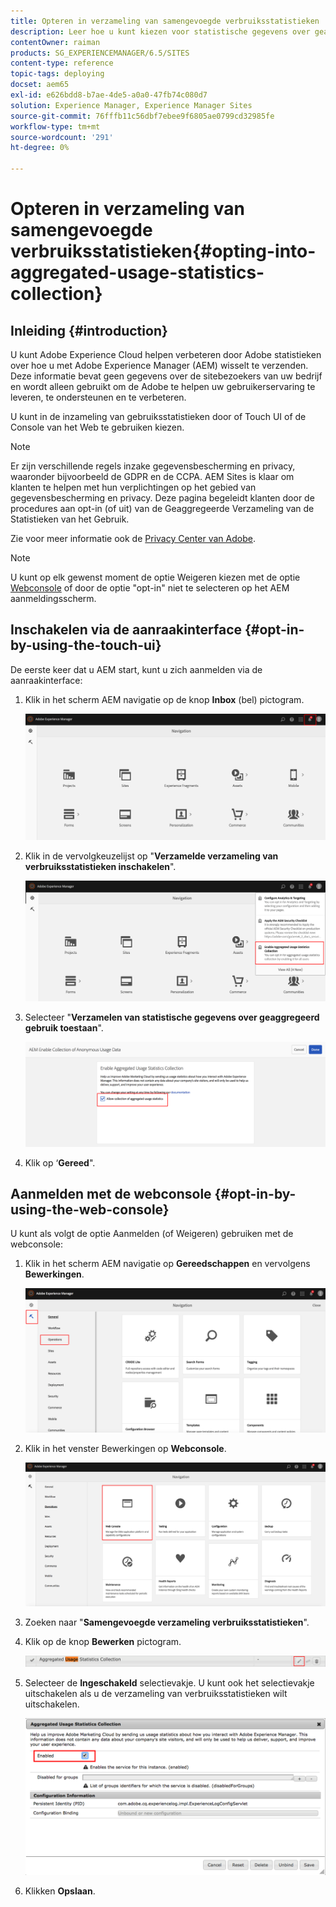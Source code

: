 ```yaml
---
title: Opteren in verzameling van samengevoegde verbruiksstatistieken
description: Leer hoe u kunt kiezen voor statistische gegevens over geaggregeerd gebruik.
contentOwner: raiman
products: SG_EXPERIENCEMANAGER/6.5/SITES
content-type: reference
topic-tags: deploying
docset: aem65
exl-id: e626bdd8-b7ae-4de5-a0a0-47fb74c080d7
solution: Experience Manager, Experience Manager Sites
source-git-commit: 76fffb11c56dbf7ebee9f6805ae0799cd32985fe
workflow-type: tm+mt
source-wordcount: '291'
ht-degree: 0%

---
```


# Opteren in verzameling van samengevoegde verbruiksstatistieken{#opting-into-aggregated-usage-statistics-collection}

## Inleiding {#introduction}

U kunt Adobe Experience Cloud helpen verbeteren door Adobe statistieken over hoe u met Adobe Experience Manager (AEM) wisselt te verzenden. Deze informatie bevat geen gegevens over de sitebezoekers van uw bedrijf en wordt alleen gebruikt om de Adobe te helpen uw gebruikerservaring te leveren, te ondersteunen en te verbeteren.

U kunt in de inzameling van gebruiksstatistieken door of Touch UI of de Console van het Web te gebruiken kiezen.

>[!NOTE]
>
>Er zijn verschillende regels inzake gegevensbescherming en privacy, waaronder bijvoorbeeld de GDPR en de CCPA. AEM Sites is klaar om klanten te helpen met hun verplichtingen op het gebied van gegevensbescherming en privacy. Deze pagina begeleidt klanten door de procedures aan opt-in (of uit) van de Geaggregeerde Verzameling van de Statistieken van het Gebruik.
>
>Zie voor meer informatie ook de [Privacy Center van Adobe](https://www.adobe.com/privacy.html).

>[!NOTE]
>
>U kunt op elk gewenst moment de optie Weigeren kiezen met de optie [Webconsole](/help/sites-deploying/opt-in-aggregated-usage-statistics.md#opt-in-by-using-the-web-console) of door de optie &quot;opt-in&quot; niet te selecteren op het AEM aanmeldingsscherm.

## Inschakelen via de aanraakinterface {#opt-in-by-using-the-touch-ui}

De eerste keer dat u AEM start, kunt u zich aanmelden via de aanraakinterface:

1. Klik in het scherm AEM navigatie op de knop **Inbox** (bel) pictogram.

   ![usage_statisticsnavigationscreen](assets/usage_statisticsnavigationscreen.png)

1. Klik in de vervolgkeuzelijst op &quot;**Verzamelde verzameling van verbruiksstatistieken inschakelen**&quot;.

   ![usage_statisticsnavigationscreen2](assets/usage_statisticsnavigationscreen2.png)

1. Selecteer &quot;**Verzamelen van statistische gegevens over geaggregeerd gebruik toestaan**&quot;.

   ![usage_statistical sopt-inscreen](assets/usage_statisticsopt-inscreen.png)

1. Klik op ‘**Gereed**&quot;.

## Aanmelden met de webconsole {#opt-in-by-using-the-web-console}

U kunt als volgt de optie Aanmelden (of Weigeren) gebruiken met de webconsole:

1. Klik in het scherm AEM navigatie op **Gereedschappen** en vervolgens **Bewerkingen**.

   ![usage_statistical sopsdashboard](assets/usage_statisticsopsdashboard.png)

1. Klik in het venster Bewerkingen op **Webconsole**.

   ![usage_statisticsWebconsole](assets/usage_statisticswebconsole.png)

1. Zoeken naar &quot;**Samengevoegde verzameling verbruiksstatistieken**&quot;.
1. Klik op de knop **Bewerken** pictogram.

   ![usage_statisticalScrollEdit](assets/usage_statisticscollectionedit.png)

1. Selecteer de **Ingeschakeld** selectievakje. U kunt ook het selectievakje uitschakelen als u de verzameling van verbruiksstatistieken wilt uitschakelen.

   ![usage_statisticalSelect](assets/usage_statisticsselect.png)

1. Klikken **Opslaan**.
